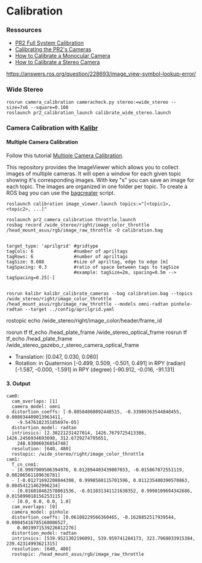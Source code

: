 # Calibration

### Ressources
- [PR2 Full System Calibration](http://wiki.ros.org/pr2_calibration/Tutorials/Calibrating%20the%20PR2)
- [Calibrating the PR2's Cameras](http://wiki.ros.org/pr2_calibration/Tutorials/Calibrating%20the%20PR2's%20Cameras)
- [How to Calibrate a Monocular Camera](http://wiki.ros.org/camera_calibration/Tutorials/MonocularCalibration)
- [How to Calibrate a Stereo Camera](http://wiki.ros.org/camera_calibration/Tutorials/StereoCalibration)

https://answers.ros.org/question/228693/image_view-symbol-lookup-error/

### Wide Stereo
```
rosrun camera_calibration cameracheck.py stereo:=wide_stereo --size=7x6 --square=0.108
roslaunch pr2_calibration_launch calibrate_wide_stereo.launch
```

### Camera Calibration with [Kalibr](https://github.com/ethz-asl/kalibr/wiki)

#### Multiple Camera Calibration
Follow this tutorial [Multiple Camera Calibration](https://github.com/ethz-asl/kalibr/wiki/multiple-camera-calibration).

This repository provides the ImageViewer which allows you to collect images of multiple cameras. It will open a window for each given topic showing it's corresponding images. With key "s" you can save an image for each topic. The images are organized in one folder per topic. To create a ROS bag you can use the [bagcreater](https://github.com/ethz-asl/kalibr/wiki/bag-format) script.
````
roslaunch calibration image_viewer.launch topics:="[<topic1>, <topic2>, ...]"
````

````
roslaunch pr2_camera_calibration throttle.launch
rosbag record /wide_stereo/right/image_color_throttle /head_mount_asus/rgb/image_raw_throttle -O calibration.bag


target_type: 'aprilgrid' #gridtype
tagCols: 6               #number of apriltags
tagRows: 6               #number of apriltags
tagSize: 0.088           #size of apriltag, edge to edge [m]
tagSpacing: 0.3          #ratio of space between tags to tagSize
                         #example: tagSize=2m, spacing=0.5m --> tagSpacing=0.25[-]


rosrun kalibr kalibr_calibrate_cameras --bag calibration.bag --topics /wide_stereo/right/image_color_throttle /head_mount_asus/rgb/image_raw_throttle --models omni-radtan pinhole-radtan --target ../config/aprilgrid.yaml
````

rostopic echo /wide_stereo/right/image_color/header/frame_id

rosrun tf tf_echo /head_plate_frame /wide_stereo_optical_frame
rosrun tf tf_echo /head_plate_frame /wide_stereo_gazebo_r_stereo_camera_optical_frame

- Translation: [0.047, 0.030, 0.060]
- Rotation: in Quaternion [-0.499, 0.509, -0.501, 0.491]
            in RPY (radian) [-1.587, -0.000, -1.591]
            in RPY (degree) [-90.912, -0.016, -91.131]

#### 3. Output
````
cam0:
  cam_overlaps: [1]
  camera_model: omni
  distortion_coeffs: [-0.08584868092448515, -0.33989363544848455, 0.008034409013963411,
    -9.547618235185697e-05]
  distortion_model: radtan
  intrinsics: [2.30221231427014, 1426.7679725413386, 1426.2456934693698, 312.6729274795651,
    248.63006936854748]
  resolution: [640, 480]
  rostopic: /wide_stereo/right/image_color_throttle
cam1:
  T_cn_cnm1:
  - [0.9997909506394976, 0.012894403439807033, -0.015867872551119, 0.08206561189636781]
  - [-0.01271692208844398, 0.9998560115701596, 0.011235480390570863, 0.08454121462996234]
  - [0.016010462578061536, -0.011031341121638352, 0.9998109694342686, 0.015899018156253115]
  - [0.0, 0.0, 0.0, 1.0]
  cam_overlaps: [0]
  camera_model: pinhole
  distortion_coeffs: [0.06108229566360465, -0.1628852517939544, 0.00045416785168086527,
    0.0019971539226812276]
  distortion_model: radtan
  intrinsics: [539.9521302196091, 539.959741284173, 323.7968033915384, 239.42314993621315]
  resolution: [640, 480]
  rostopic: /head_mount_asus/rgb/image_raw_throttle


````
